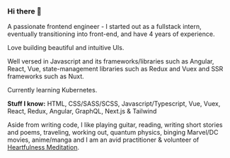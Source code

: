 ### Hi there 👋

<!--
**FrozenHearth/FrozenHearth** is a ✨ _special_ ✨ repository because its `README.md` (this file) appears on your GitHub profile.

Here are some ideas to get you started:

- 🔭 I’m currently working on ...
- 🌱 I’m currently learning ...
- 👯 I’m looking to collaborate on ...
- 🤔 I’m looking for help with ...
- 💬 Ask me about ...
- 📫 How to reach me: ...
- ⚡ Fun fact: ...-->

A passionate frontend engineer - I started out as a fullstack intern, eventually transitioning into front-end, and have 4 years of experience.

Love building beautiful and intuitive UIs.

Well versed in Javascript and its frameworks/libraries such as Angular, React, Vue, state-management libraries such as Redux and Vuex and SSR frameworks such as Nuxt.

Currently learning Kubernetes.

**Stuff I know:** HTML, CSS/SASS/SCSS, Javascript/Typescript, Vue, Vuex, React, Redux, Angular, GraphQL, Next.js & Tailwind

Aside from writing code, I like playing guitar, reading, writing short stories and poems, traveling, working out, quantum physics, binging Marvel/DC movies, anime/manga and I am an avid practitioner & volunteer of [Heartfulness Meditation](https://heartfulness.org/in/about-heartfulness/).
